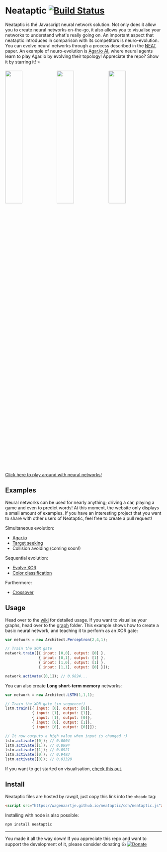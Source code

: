 # Neataptic [![Build Status](https://travis-ci.org/wagenaartje/neataptic.svg?branch=master)](https://travis-ci.org/wagenaartje/neataptic)

Neataptic is thé Javascript neural network solution. Not only does it allow you to create neural networks on-the-go, it also allows you
to visualise your networks to understand what's really going on. An important aspect that neataptic introduces in comparison with its
competitors is neuro-evolution. You can evolve neural networks through a process described in the
[NEAT](http://nn.cs.utexas.edu/downloads/papers/stanley.gecco02_1.pdf) paper. An example of neuro-evolution is [Agar.io AI](https://wagenaartje.github.io/neataptic/articles/agario/), where neural agents learn to play Agar.io by evolving their topology! Appreciate the repo? Show it by starring it! :star:

<img src="https://i.gyazo.com/27e8003df60dbbd21e240a53f8ec093a.png" width="33%"/><img src="https://i.gyazo.com/5325ca9217dbca3151a891739548a01d.png" width="33%"/><img src="https://i.gyazo.com/f566d2364af43dd3a78c8926ed204a51.png" width="33%"/>
[Click here to play around with neural networks!](https://wagenaartje.github.io/neataptic/articles/playground/)

## Examples
Neural networks can be used for nearly anything; driving a car, playing a game and even to predict words! At this moment,
the website only displays a small amount of examples. If you have an interesting project that you want to share with other users
of Neataptic, feel free to create a pull request!

Simultaneous evolution:
- [Agar.io](https://wagenaartje.github.io/neataptic/articles/agario/)
- [Target seeking](https://wagenaartje.github.io/neataptic/articles/targetseeking/)
- Collision avoiding (coming soon!)


Sequential evolution:
- [Evolve XOR](https://wagenaartje.github.io/neataptic/articles/evolvexor/)
- [Color classification](https://wagenaartje.github.io/neataptic/articles/classifycolors)

Furthermore:
- [Crossover](https://wagenaartje.github.io/neataptic/articles/crossover/)

## Usage
Head over to the [wiki](https://github.com/wagenaartje/neataptic/wiki) for detailed usage. If you want to visualise your graphs, head
over to the [graph](https://github.com/wagenaartje/neataptic/tree/master/graph) folder. This example shows how to create a basic neural network, and teaching it to perform as an XOR gate:

```javascript
var network = new Architect.Perceptron(2,4,1);

// Train the XOR gate
network.train([{ input: [0,0], output: [0] },
               { input: [0,1], output: [1] },
               { input: [1,0], output: [1] },
               { input: [1,1], output: [0] }]);

network.activate([0,1]); // 0.9824...
```

You can also create <b>Long short-term memory</b> networks:

```javascript
var network = new Architect.LSTM(1,1,1);

// Train the XOR gate (in sequence!)
lstm.train([{ input: [0], output: [0]},
            { input: [1], output: [1]},
            { input: [1], output: [0]},
            { input: [0], output: [1]},
            { input: [0], output: [0]}]);

// It now outputs a high value when input is changed :)
lstm.activate([0]); // 0.0004
lstm.activate([1]); // 0.8994
lstm.activate([1]); // 0.0921
lstm.activate([0]); // 0.9493
lstm.activate([0]); // 0.03328
```

If you want to get started on visualisation, [check this out](https://github.com/wagenaartje/neataptic/wiki/Visualising-101).

## Install
Neataptic files are hosted by rawgit, just copy this link into the `<head>` tag:
```html
<script src="https://wagenaartje.github.io/neataptic/cdn/neataptic.js"></script>
```

Installing with node is also possible:

```javascript
npm install neataptic
```

<hr>

You made it all the way down! If you appreciate this repo and want to support the development of it, please consider donating :thumbsup:
[![Donate](https://img.shields.io/badge/Donate-PayPal-green.svg)](https://www.paypal.com/cgi-bin/webscr?cmd=_s-xclick&hosted_button_id=CXS3G8NHBYEZE)

